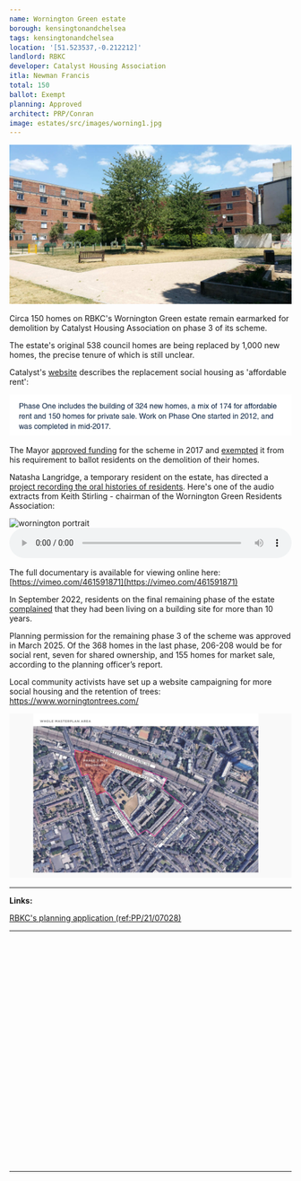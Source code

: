```yaml
---
name: Wornington Green estate 
borough: kensingtonandchelsea
tags: kensingtonandchelsea
location: '[51.523537,-0.212212]'
landlord: RBKC
developer: Catalyst Housing Association
itla: Newman Francis
total: 150
ballot: Exempt
planning: Approved
architect: PRP/Conran
image: estates/src/images/worning1.jpg
---
```

![wornington green estate image](src/images/worning1.jpg)

Circa 150 homes on RBKC's Wornington Green estate remain earmarked for demolition by Catalyst Housing Association on phase 3 of its scheme.

The estate's original 538 council homes are being replaced by 1,000 new homes, the precise tenure of which is still unclear.

Catalyst's [website](https://www.chg.org.uk/development-regeneration/regeneration/wornington-green-kensington/) describes the replacement social housing as 'affordable rent':

![wornington green estate image](src/images/wgar.png)

The Mayor <a href="/approved/funding">approved funding</a> for the scheme in 2017 and <a href="/approved/ballotexemptions">exempted</a> it from his requirement to ballot residents on the demolition of their homes.

Natasha Langridge, a temporary resident on the estate, has directed a [project recording the oral histories of residents](https://worningtonword.renegadetheatre.co.uk/). Here's one of the audio extracts from Keith Stirling - chairman of the Wornington Green Residents Association:

<img src="https://worningtonword.renegadetheatre.co.uk/sites/default/files/styles/portrait_gallery_style/public/2020-04/keith_stirlingportraits-2.jpg" alt="wornington portrait" class="img-fluid rounded img-thumbnail">
<audio controls style="width: 100%;">
  <source src="https://worningtonword.renegadetheatre.co.uk/sites/default/files/2020-05/13_keith_stirling.mp3" type="audio/mpeg">
</audio>

The full documentary is available for viewing online here: [https://vimeo.com/461591871](https://vimeo.com/461591871)

In September 2022, residents on the final remaining phase of the estate [complained](https://www.mylondon.news/news/west-london-news/life-half-demolished-west-london-25083396) that they had been living on a building site for more than 10 years.

Planning permission for the remaining phase 3 of the scheme was approved in March 2025. Of the 368 homes in the last phase, 206-208 would be for social rent, seven for shared ownership, and 155 homes for market sale, according to the planning officer’s report.

Local community activists have set up a website campaigning for more social housing and the retention of trees: <https://www.worningtontrees.com/>

![wornington green estate image](src/images/worningtonphase3.png)

---

__Links:__  

[RBKC's planning application (ref:PP/21/07028)](https://www.rbkc.gov.uk/planning/searches/details.aspx?adv=0&simple=Wornington&simpleBatch=20&simSubmit=Search&id=PP/21/07028&cn=269186+CBRE+UK+Henrietta+House+8+Henrietta+Place+&type=application&tab=tabs-planning-1>)

---

<!------------THE CODE BELOW RENDERS THE MAP - DO NOT EDIT! ---------------------------->

<div id="map" style="width: 100%; height: 400px;"></div>

<script>
  var map = L.map('map').setView({{ location }}, 13);
  L.tileLayer('https://tile.openstreetmap.org/{z}/{x}/{y}.png', {
  maxZoom: 19,
attribution: '&copy; <a href="http://www.openstreetmap.org/copyright">OpenStreetMap</a>'
}).addTo(map);
var circle = L.circle({{ location }}, {
    color: 'red',
    fillColor: '#f03',
    fillOpacity: 0.5,
    radius: 500
}).addTo(map);
</script>

---

